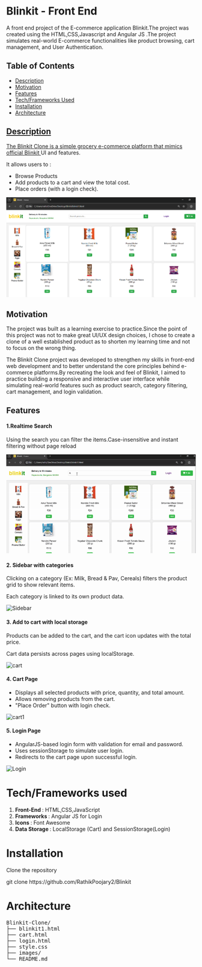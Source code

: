 <h1>Blinkit - Front End</h1>

<p> A front end project of the E-commerce application Blinkit.The project was created using the HTML,CSS,Javascript and Angular JS .The project simulates real-world E-commerce functionalities like product browsing, cart management, and User Authentication.</p>


<h2>Table of Contents</h2>

<ul>
  <li><a href="https://github.com/RathikPoojary2/Blinkit/blob/main/README.md#description">Description</a></li>
    <li><a href="https://github.com/RathikPoojary2/Blinkit/blob/main/README.md#motivation">Motivation </a></li>
  <li><a href="https://github.com/RathikPoojary2/Blinkit/blob/main/README.md#-features">Features</a></li>
  <li><a href="https://github.com/RathikPoojary2/Blinkit/blob/main/README.md#techframeworks-used">Tech/Frameworks Used</a></li>
  <li><a href="https://github.com/RathikPoojary2/Blinkit/blob/main/README.md#installation">Installation</li>
    <li><a href="https://github.com/RathikPoojary2/Blinkit/blob/main/README.md#architecture">Architecture</li>
</ul>

<h2>Description</h2>

<p>The Blinkit Clone is a simple grocery e-commerce platform that mimics official <a href="https://blinkit.com/cn/milk/cid/14/922?utm_source=google&utm_medium=cpc&utm_campaign=21439030315&utm_content=169426454132&utm_term=blinkit&gad_source=1&gad_campaignid=21439030315&gbraid=0AAAAADfkql5eHadZMsPwKXNZ1WUIzw4lc&gclid=Cj0KCQjwhO3DBhDkARIsANxrhTpaH3Q7iczyEQZJDkYY5lqKohPLDOvGKu2HIhcd-Bd-f0rbDuZMYCkaAhs9EALw_wcB">Blinkit </a> UI and features.</p>
<p>It allows users to :<br>
<ul>
  <li>Browse Products</li>
  <li>Add products to a cart and view the total cost.</li>
  <li>Place orders (with a login check).</li>
</ul>
</p>

![Main screen of the web application.](images/ss.png)

<h2>Motivation</h2>
<p>The project was built as a learning exercise to practice.Since the point of this project was not to make great UI/UX design choices, I chose to create a clone of a well established product as to shorten my learning time and not to focus on the wrong thing.</p>

<p>The Blinkit Clone project was developed to strengthen my skills in front-end web development and to better understand the core principles behind e-commerce platforms.By recreating the look and feel of Blinkit, I aimed to practice building a responsive and interactive user interface while simulating real-world features such as product search, category filtering, cart management, and login validation.</p>

<h2> Features</h2>
<h4> 1.Realtime Search</h4>
<p> Using the search you can filter the items.Case-insensitive and instant filtering without page reload</p>


![Search](images/search1.gif)


<h4>2. Sidebar with categories</h4>
<p>Clicking on a category (Ex: Milk, Bread & Pav, Cereals) filters the product grid to show relevant items.

Each category is linked to its own product data.</p>

![Sidebar](images/sidebar.gif)

<h4>3. Add to cart with local storage</h4>
<p>Products can be added to the cart, and the cart icon updates with the total price.</p>
<p>Cart data persists across pages using localStorage.</p>

![cart](images/cart1.gif)

<h4>4. Cart Page</h4>
<ul>
  <li>Displays all selected products with price, quantity, and total amount.</li>
  <li>Allows removing products from the cart.</li>
  <li>"Place Order" button with login check.</li>
</ul>

![cart1](images/cart.gif)

<h4>5. Login Page</h4>
<ul>
  <li>AngularJS-based login form with validation for email and password.</li>
  <li>Uses sessionStorage to simulate user login.</li>
  <li>Redirects to the cart page upon successful login.</li>
</ul>

![Login](images/login.gif)

<h1>Tech/Frameworks used</h1>

<ol>
  <li><b>Front-End </b>   : HTML,CSS,JavaScript</li>
  <li><b>Frameworks  </b>  : Angular JS for Login</li>
  <li><b>Icons      </b>    : Font Awesome</li>
  <li><b>Data Storage </b> : LocalStorage (Cart)  and SessionStorage(Login)</li>
</ol>

<h1>Installation</h1>
<p>Clone the repository</p>
<p>git clone https://github.com/RathikPoojary2/Blinkit </p>

<h1>Architecture</h1>

<pre>Blinkit-Clone/
├── blinkit1.html    
├── cart.html         
├── login.html        
├── style.css         
├── images/           
└── README.md </pre>
